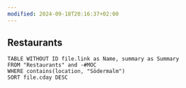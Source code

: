 ```yaml
---
modified: 2024-09-18T20:16:37+02:00
---
```

## Restaurants
```dataview
TABLE WITHOUT ID file.link as Name, summary as Summary
FROM "Restaurants" and -#MOC
WHERE contains(location, "Södermalm")
SORT file.cday DESC
```